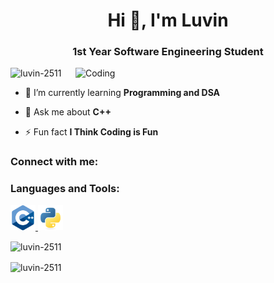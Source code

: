 
<h1 align="center">Hi 👋, I'm Luvin</h1>
<h3 align="center">1st Year Software Engineering Student</h3>
<img align="right" alt="Coding" width="400" src="https://i.pinimg.com/originals/5e/a0/5e/5ea05e1da9ff3d8bbc6cfd5651d0330a.gif">


<p align="left"> <img src="https://komarev.com/ghpvc/?username=luvin-2511&label=Profile%20views&color=0e75b6&style=flat" alt="luvin-2511" /> </p>

- 🌱 I’m currently learning **Programming and DSA**

- 💬 Ask me about **C++**

- ⚡ Fun fact **I Think Coding is Fun**

<h3 align="left">Connect with me:</h3>
<p align="left">
</p>

<h3 align="left">Languages and Tools:</h3>
<p align="left"> <a href="https://www.w3schools.com/cpp/" target="_blank" rel="noreferrer"> <img src="https://raw.githubusercontent.com/devicons/devicon/master/icons/cplusplus/cplusplus-original.svg" alt="cplusplus" width="40" height="40"/> </a> <a href="https://www.python.org" target="_blank" rel="noreferrer"> <img src="https://raw.githubusercontent.com/devicons/devicon/master/icons/python/python-original.svg" alt="python" width="40" height="40"/> </a> </p>

<p><img align="center" src="https://github-readme-stats.vercel.app/api/top-langs?username=luvin-2511&show_icons=true&locale=en&layout=compact" alt="luvin-2511" /></p>

<p><img align="center" src="https://github-readme-streak-stats.herokuapp.com/?user=luvin-2511&" alt="luvin-2511" /></p>
